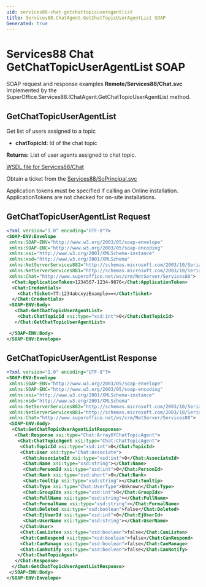```yaml
---
uid: services88-chat-getchattopicuseragentlist
title: Services88.ChatAgent.GetChatTopicUserAgentList SOAP
Generated: true
---
```


# Services88 Chat GetChatTopicUserAgentList SOAP

SOAP request and response examples **Remote/Services88/Chat.svc**
Implemented by the <see cref="M:SuperOffice.Services88.IChatAgent.GetChatTopicUserAgentList">SuperOffice.Services88.IChatAgent.GetChatTopicUserAgentList</see> method.

## GetChatTopicUserAgentList

Get list of users assigned to a topic

* **chatTopicId:** Id of the chat topic

**Returns:** List of user agents assigned to chat topic.


[WSDL file for Services88/Chat](../Services88-Chat.md)

Obtain a ticket from the [Services88/SoPrincipal.svc](../SoPrincipal/SoPrincipal.md)

Application tokens must be specified if calling an Online installation. ApplicationTokens are not checked for on-site installations.

## GetChatTopicUserAgentList Request

```xml
<?xml version="1.0" encoding="UTF-8"?>
<SOAP-ENV:Envelope
 xmlns:SOAP-ENV="http://www.w3.org/2003/05/soap-envelope"
 xmlns:SOAP-ENC="http://www.w3.org/2003/05/soap-encoding"
 xmlns:xsi="http://www.w3.org/2001/XMLSchema-instance"
 xmlns:xsd="http://www.w3.org/2001/XMLSchema"
 xmlns:NetServerServices882="http://schemas.microsoft.com/2003/10/Serialization/Arrays"
 xmlns:NetServerServices881="http://schemas.microsoft.com/2003/10/Serialization/"
 xmlns:Chat="http://www.superoffice.net/ws/crm/NetServer/Services88">
  <Chat:ApplicationToken>1234567-1234-9876</Chat:ApplicationToken>
  <Chat:Credentials>
    <Chat:Ticket>7T:1234abcxyzExample==</Chat:Ticket>
  </Chat:Credentials>
 <SOAP-ENV:Body>
   <Chat:GetChatTopicUserAgentList>
    <Chat:ChatTopicId xsi:type="xsd:int">0</Chat:ChatTopicId>
   </Chat:GetChatTopicUserAgentList>

 </SOAP-ENV:Body>
</SOAP-ENV:Envelope>

```


## GetChatTopicUserAgentList Response

```xml
<?xml version="1.0" encoding="UTF-8"?>
<SOAP-ENV:Envelope
 xmlns:SOAP-ENV="http://www.w3.org/2003/05/soap-envelope"
 xmlns:SOAP-ENC="http://www.w3.org/2003/05/soap-encoding"
 xmlns:xsi="http://www.w3.org/2001/XMLSchema-instance"
 xmlns:xsd="http://www.w3.org/2001/XMLSchema"
 xmlns:NetServerServices882="http://schemas.microsoft.com/2003/10/Serialization/Arrays"
 xmlns:NetServerServices881="http://schemas.microsoft.com/2003/10/Serialization/"
 xmlns:Chat="http://www.superoffice.net/ws/crm/NetServer/Services88">
 <SOAP-ENV:Body>
  <Chat:GetChatTopicUserAgentListResponse>
   <Chat:Response xsi:type="Chat:ArrayOfChatTopicAgent">
    <Chat:ChatTopicAgent xsi:type="Chat:ChatTopicAgent">
     <Chat:TopicId xsi:type="xsd:int">0</Chat:TopicId>
     <Chat:User xsi:type="Chat:Associate">
      <Chat:AssociateId xsi:type="xsd:int">0</Chat:AssociateId>
      <Chat:Name xsi:type="xsd:string"></Chat:Name>
      <Chat:PersonId xsi:type="xsd:int">0</Chat:PersonId>
      <Chat:Rank xsi:type="xsd:short">0</Chat:Rank>
      <Chat:Tooltip xsi:type="xsd:string"></Chat:Tooltip>
      <Chat:Type xsi:type="Chat:UserType">Unknown</Chat:Type>
      <Chat:GroupIdx xsi:type="xsd:int">0</Chat:GroupIdx>
      <Chat:FullName xsi:type="xsd:string"></Chat:FullName>
      <Chat:FormalName xsi:type="xsd:string"></Chat:FormalName>
      <Chat:Deleted xsi:type="xsd:boolean">false</Chat:Deleted>
      <Chat:EjUserId xsi:type="xsd:int">0</Chat:EjUserId>
      <Chat:UserName xsi:type="xsd:string"></Chat:UserName>
     </Chat:User>
     <Chat:CanListen xsi:type="xsd:boolean">false</Chat:CanListen>
     <Chat:CanRespond xsi:type="xsd:boolean">false</Chat:CanRespond>
     <Chat:CanManage xsi:type="xsd:boolean">false</Chat:CanManage>
     <Chat:CanNotify xsi:type="xsd:boolean">false</Chat:CanNotify>
    </Chat:ChatTopicAgent>
   </Chat:Response>
  </Chat:GetChatTopicUserAgentListResponse>
 </SOAP-ENV:Body>
</SOAP-ENV:Envelope>

```

